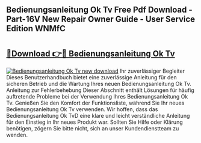 ## Bedienungsanleitung Ok Tv Free Pdf Download - Part-16V New Repair Owner Guide - User Service Edition WNMfC

# <h2><a href="http://df3v67j.blite.top/?on=Bedienungsanleitung+Ok+Tv">🔗Download 👉🔴 Bedienungsanleitung Ok Tv</a></h2>

[![Bedienungsanleitung Ok Tv new download](https://i.imgur.com/lujVjoI.png)](http://df3v67j.blite.top/?on=Bedienungsanleitung+Ok+Tv)
Ihr zuverlässiger Begleiter Dieses Benutzerhandbuch bietet eine zuverlässige Anleitung für den sicheren Betrieb und die Wartung Ihres neuen Bedienungsanleitung Ok Tv. Anleitung zur Fehlerbehebung Dieser Abschnitt enthält Lösungen für häufig auftretende Probleme bei der Verwendung Ihres Bedienungsanleitung Ok Tv. Genießen Sie den Komfort der Funktionsliste, während Sie Ihr neues Bedienungsanleitung Ok Tv verwenden. Wir hoffen, dass das Bedienungsanleitung Ok TvD eine klare und leicht verständliche Anleitung für den Einstieg in Ihr neues Produkt war. Sollten Sie Hilfe oder Klärung benötigen, zögern Sie bitte nicht, sich an unser Kundendienstteam zu wenden.
